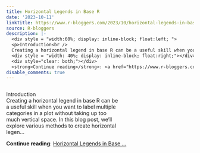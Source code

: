 ```yaml
---
title: Horizontal Legends in Base R
date: '2023-10-11'
linkTitle: https://www.r-bloggers.com/2023/10/horizontal-legends-in-base-r/
source: R-bloggers
description: |-
  <div style = "width:60%; display: inline-block; float:left; ">
  <p>Introduction<br />
  Creating a horizontal legend in base R can be a useful skill when you want to label multiple categories in a plot without taking up too much vertical space. In this blog post, we’ll explore various methods to create horizontal legen...</p></div>
  <div style = "width: 40%; display: inline-block; float:right;"></div>
  <div style="clear: both;"></div>
  <strong>Continue reading</strong>: <a href="https://www.r-bloggers.com/2023/10/horizontal-legends-in-base-r/">Horizontal Legends in Base ...
disable_comments: true
---
```

<div style = "width:60%; display: inline-block; float:left; ">
<p>Introduction<br />
Creating a horizontal legend in base R can be a useful skill when you want to label multiple categories in a plot without taking up too much vertical space. In this blog post, we’ll explore various methods to create horizontal legen...</p></div>
<div style = "width: 40%; display: inline-block; float:right;"></div>
<div style="clear: both;"></div>
<strong>Continue reading</strong>: <a href="https://www.r-bloggers.com/2023/10/horizontal-legends-in-base-r/">Horizontal Legends in Base ...